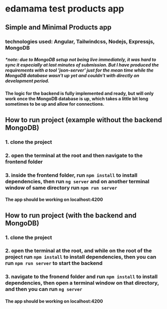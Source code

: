 # edamama test products app

## Simple and Minimal Products app
### technologies used: Angular, Tailwindcss, Nodejs, Expressjs, MongoDB

##### *note: due to MongoDB setup not being live immediately, it was hard to sync it especially at last minutes of submission. But I have produced the requirements with a tool 'json-server' just for the mean time while the MongoDB database wasn't up yet and couldn't with directly on development period.

#### The logic for the backend is fully implemented and ready, but will only work once the MongoDB database is up, which takes a little bit long sometimes to be up and allow for connections.



## How to run project (example without the backend MongoDB)

### 1. clone the project
### 2. open the terminal at the root and then navigate to the frontend folder
### 3. inside the frontend folder, run `npm install` to install dependencies, then run `ng server` and on another terminal window of same directory run `npm run server`
#### The app should be working on localhost:4200


## How to run project (with the backend and MongoDB)
### 1. clone the project
### 2. open the terminal at the root, and while on the root of the project run `npm install` to install dependencies, then you can run `npm run server` to start the backend
### 3. navigate to the fronend folder and run `npm install` to install dependencies, then open a terminal window on that directory, and then you can run `ng server`
#### The app should be working on localhost:4200


